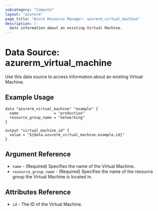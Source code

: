 ```yaml
---
subcategory: "Compute"
layout: "azurerm"
page_title: "Azure Resource Manager: azurerm_virtual_machine"
description: |-
  Gets information about an existing Virtual Machine.
---
```


# Data Source: azurerm_virtual_machine

Use this data source to access information about an existing Virtual Machine.

## Example Usage

```hcl
data "azurerm_virtual_machine" "example" {
  name                = "production"
  resource_group_name = "networking"
}

output "virtual_machine_id" {
  value = "${data.azurerm_virtual_machine.example.id}"
}
```

## Argument Reference

* `name` - (Required) Specifies the name of the Virtual Machine.
* `resource_group_name` - (Required) Specifies the name of the resource group the Virtual Machine is located in.

## Attributes Reference

* `id` - The ID of the Virtual Machine.
